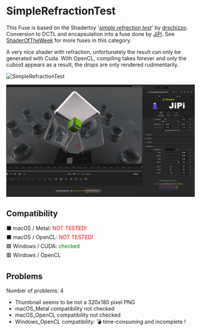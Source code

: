 # SimpleRefractionTest

This Fuse is based on the Shadertoy '_[simple refraction test](https://www.shadertoy.com/view/flcSW2)_' by [drschizzo](https://www.shadertoy.com/user/drschizzo). Conversion to DCTL and encapsulation into a fuse done by [JiPi](../../Site/Profiles/JiPi.md). See [ShaderOfTheWeek](README.md) for more fuses in this category.

<!-- +++ DO NOT REMOVE THIS COMMENT +++ DO NOT ADD OR EDIT ANY TEXT BEFORE THIS LINE +++ IT WOULD BE A REALLY BAD IDEA +++ -->

A very nice shader with refraction, unfortunately the result can only be generated with Cuda. With OpenCL, compiling takes forever and only the cuboid appears as a result, the drops are only rendered rudimentarily.

![SimpleRefractionTest](https://user-images.githubusercontent.com/78935215/187634245-973d63f6-7805-41bd-9586-996403a7b6f7.gif)

[![Thumbnail](SimpleRefractionTest.png)](https://www.shadertoy.com/view/flcSW2 "View on Shadertoy.com")

<!-- +++ DO NOT REMOVE THIS COMMENT +++ DO NOT EDIT ANY TEXT THAT COMES AFTER THIS LINE +++ TRUST ME: JUST DON'T DO IT +++ -->

## Compatibility

⬛ macOS / Metal: <span style="color:red; ">NOT TESTED!</span><br />
⬛ macOS / OpenCL: <span style="color:red; ">NOT TESTED!</span><br />
🟩 Windows / CUDA: <span style="color:green; ">checked</span><br />
🟥 Windows / OpenCL<br />


## Problems

Number of problems: 4

- Thumbnail seems to be not a 320x180 pixel PNG
- macOS_Metal compatibility not checked
- macOS_OpenCL compatibility not checked
- Windows_OpenCL compatibility: 💣 time-consuming and incomplete !



